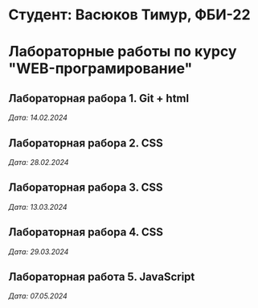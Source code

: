 # Студент: Васюков Тимур, ФБИ-22

# Лабораторные работы по курсу "WEB-програмирование"

## Лабораторная рабора 1. Git + html

*Дата: 14.02.2024*

## Лабораторная рабора 2. CSS

*Дата: 28.02.2024*

## Лабораторная рабора 3. CSS

*Дата: 13.03.2024*

## Лабораторная рабора 4. CSS

*Дата: 29.03.2024*

## Лабораторная работа 5. JavaScript

*Дата: 07.05.2024*